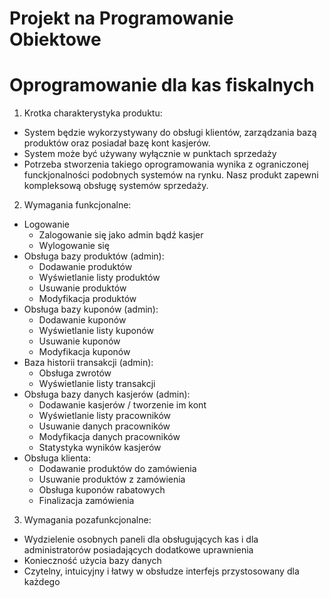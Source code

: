 # Projekt na Programowanie Obiektowe
# Oprogramowanie dla kas fiskalnych


1. Krotka charakterystyka produktu:
- System będzie wykorzystywany do obsługi klientów, zarządzania bazą produktów oraz posiadał bazę kont kasjerów.
- System może być używany wyłącznie w punktach sprzedaży
- Potrzeba stworzenia takiego oprogramowania wynika z ograniczonej funckjonalności podobnych systemów na rynku. Nasz produkt zapewni kompleksową obsługę systemów sprzedaży.


2. Wymagania funkcjonalne:

- Logowanie
  - Zalogowanie się jako admin bądź kasjer
  - Wylogowanie się
 - Obsługa bazy produktów (admin):
   - Dodawanie produktów
   - Wyświetlanie listy produktów
   - Usuwanie produktów
   - Modyfikacja produktów
 - Obsługa bazy kuponów (admin):
    - Dodawanie kuponów
    - Wyświetlanie listy kuponów
    - Usuwanie kuponów
    - Modyfikacja kuponów
 - Baza historii transakcji (admin):
    - Obsługa zwrotów
    - Wyświetlanie listy transakcji
 - Obsługa bazy danych kasjerów (admin):
    - Dodawanie kasjerów / tworzenie im kont
    - Wyświetlanie listy pracowników
    - Usuwanie danych pracowników
    - Modyfikacja danych pracowników
    - Statystyka wyników kasjerów
 - Obsługa klienta:
    - Dodawanie produktów do zamówienia
    - Usuwanie produktów z zamówienia
    - Obsługa kuponów rabatowych
    - Finalizacja zamówienia

 
 3. Wymagania pozafunkcjonalne:
 
 - Wydzielenie osobnych paneli dla obsługujących kas i dla administratorów posiadających dodatkowe uprawnienia
 - Konieczność użycia bazy danych  
 - Czytelny, intuicyjny i łatwy w obsłudze interfejs przystosowany dla każdego
